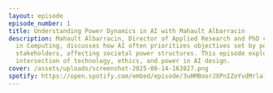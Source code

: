 ```yaml
---
layout: episode
episode_number: 1
title: Understanding Power Dynamics in AI with Mahault Albarracin
description: Mahault Albarracin, Director of Applied Research and PhD candidate
  in Computing, discusses how AI often prioritizes objectives set by powerful
  stakeholders, affecting societal power structures. This episode explores the
  intersection of technology, ethics, and power in AI design.
cover: /assets/uploads/screenshot-2025-08-14-163827.png
spotify: https://open.spotify.com/embed/episode/3uHMBoorJXPnIZoYvdMrla?utm_source=generator
---
```

